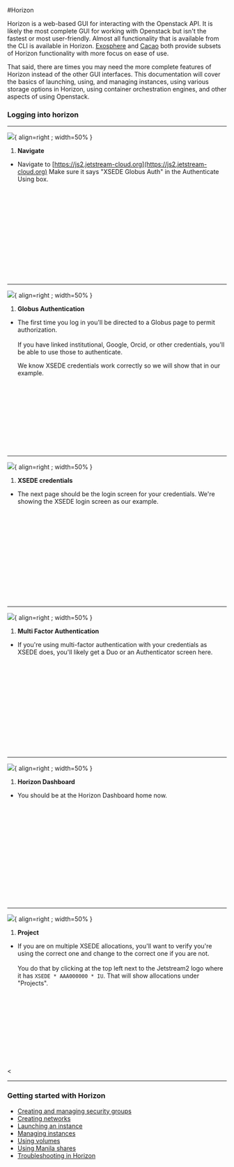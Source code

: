 #Horizon

Horizon is a web-based GUI for interacting with the Openstack API. It is likely the most complete GUI for working with Openstack but isn't the fastest or most user-friendly. Almost all functionality that is available from the CLI is available in Horizon. [Exosphere](../exo/exo.md) and [Cacao](../cacao/intro.md) both provide subsets of Horizon functionality with more focus on ease of use.

That said, there are times you may need the more complete features of Horizon instead of the other GUI interfaces. This documentation will cover the basics of launching, using, and managing instances, using various storage options in Horizon, using container orchestration engines, and other aspects of using Openstack.

### Logging into horizon

---

![](/images/JS2-Horizon-Login-Screen.png){ align=right ; width=50% }

1. **Navigate**

* Navigate to [https://js2.jetstream-cloud.org](https://js2.jetstream-cloud.org)
Make sure it says "XSEDE Globus Auth" in the Authenticate Using box.

</br></br></br></br></br></br></br></br></br></br></br></br>

---

![](/images/JS2-Globus-Screen.png){ align=right ; width=50% }

1. **Globus Authentication**

* The first time you log in you'll be directed to a Globus page to permit authorization.</br></br>
If you have linked institutional, Google, Orcid, or other credentials, you'll be able to use those to authenticate.<p> We know XSEDE credentials work correctly so we will show that in our example.

</br></br></br></br></br></br></br></br></br>

---

![](/images/JS2-XSEDE-Auth-Screen.png){ align=right ; width=50% }

1. **XSEDE credentials**

* The next page should be the login screen for your credentials. We're showing the XSEDE login screen as our example.

</br></br></br></br></br></br></br></br></br></br></br></br>

---

![](/images/JS2-XSEDE-Duo-Screen.png){ align=right ; width=50% }

1. **Multi Factor Authentication**

* If you're using multi-factor authentication with your credentials as XSEDE does, you'll likely get a Duo or an Authenticator screen here.

</br></br></br></br></br></br></br></br></br></br></br></br>

---

![](/images/JS2-Horizon-Home.png){ align=right ; width=50% }

1. **Horizon Dashboard**

* You should be at the Horizon Dashboard home now.

</br></br></br></br></br></br></br></br></br></br></br></br></br>

---

![](/images/JS2-Horizon-Change-Projects.png){ align=right ; width=50% }

1. **Project**

* If you are on multiple XSEDE allocations, you'll want to verify you're using the correct one and change to the correct one if you are not. </br></br>You do that by clicking at the top left next to the Jetstream2 logo where it has `XSEDE * AAA000000 * IU`. That will show allocations under "Projects".

</br></br></br></br></br></br></br></br></br></br><

---



### Getting started with Horizon

* [Creating and managing security groups](security_group.md)
* [Creating networks](network.md)
* [Launching an instance](launch.md)
* [Managing instances](manage.md)
* [Using volumes](storage.md)
* [Using Manila shares](manila.md)
* [Troubleshooting in Horizon](troubleshooting.md)
